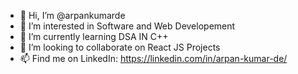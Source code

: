 - 👋 Hi, I’m @arpankumarde
- 👀 I’m interested in Software and Web Developement
- 🌱 I’m currently learning DSA IN C++
- 💞️ I’m looking to collaborate on React JS Projects
- 📫 Find me on LinkedIn: https://linkedin.com/in/arpan-kumar-de/

<!---
arpankumarde/arpankumarde is a ✨ special ✨ repository because its `README.md` (this file) appears on your GitHub profile.
You can click the Preview link to take a look at your changes.
--->
